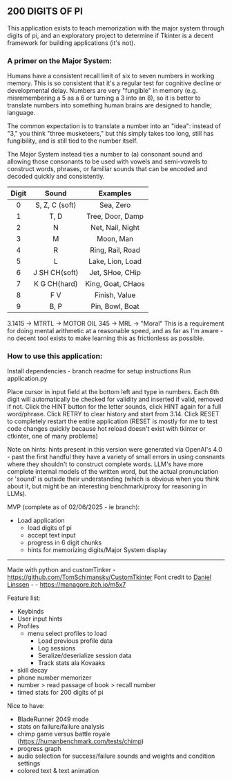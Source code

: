 ## 200 DIGITS OF PI

This application exists to teach memorization with the major system through digits of pi, and an exploratory project to determine if Tkinter is a decent framework for building applications (it's not). 

### A primer on the Major System:

Humans have a consistent recall limit of six to seven numbers in working memory. This is so consistent that it's a regular test for cognitive decline or developmental delay. Numbers are very "fungible" in memory (e.g. misremembering a 5 as a 6 or turning a 3 into an 8), so it is better to translate numbers into something human brains are designed to handle; language. 

The common expectation is to translate a number into an "idea": instead of "3," you think "three musketeers," but this simply takes too long, still has fungibility, and is still tied to the number itself.

The Major System instead ties a number to (a) consonant sound and allowing those consonants to be used with vowels and semi-vowels to construct words, phrases, or familiar sounds that can be encoded and decoded quickly and consistently. 

| Digit |     Sound      |     Examples      |
| :---: | :------------: | :---------------: |
|   0   | S, Z, C (soft) |     Sea, Zero     |
|   1   |      T, D      | Tree, Door, Damp  |
|   2   |       N        | Net, Nail, Night  |
|   3   |       M        |     Moon, Man     |
|   4   |       R        | Ring, Rail, Road  |
|   5   |       L        | Lake, Lion, Load  |
|   6   | J SH CH(soft)  |  Jet, SHoe, CHip  |
|   7   |  K G CH(hard)  | King, Goat, CHaos |
|   8   |      F V       |   Finish, Value   |
|   9   |      B, P      |  Pin, Bowl, Boat  |

3.1415 → MTRTL → MOTOR OIL 
345 → MRL → "Moral"
This is a requirement for doing mental arithmetic at a reasonable speed, and as far as I'm aware - no decent tool exists to make learning this as frictionless as possible.

### How to use this application: 

Install dependencies - branch readme for setup instructions 
Run application.py

Place cursor in input field at the bottom left and type in numbers. 
Each 6th digit will automatically be checked for validity and inserted if valid, removed if not. 
Click the HINT button for the letter sounds, click HINT again for a full word/phrase. 
Click RETRY to clear history and start from 3.14.
Click RESET to completely restart the entire application (RESET is mostly for me to test code changes quickly because hot reload doesn't exist with tkinter or ctkinter, one of many problems)

Note on hints: hints present in this version were generated via OpenAI's 4.0 - past the first handful they have a variety of small errors in using consnants where they shouldn't to construct complete words. LLM's have more complete internal models of the written word, but the actual pronunciation or 'sound' is outside their understanding (which is obvious when you think about it, but might be an interesting benchmark/proxy for reasoning in LLMs). 

MVP (complete as of 02/06/2025 - ie branch):
- Load application 
	- load digits of pi
	- accept text input
	- progress in 6 digit chunks
	- hints for memorizing digits/Major System display

---

Made with python and customTinker - https://github.com/TomSchimansky/CustomTkinter
Font credit to [Daniel Linssen](https://daniellinssen.games) -  - https://managore.itch.io/m5x7

Feature list:
- Keybinds
- User input hints
- Profiles
	- menu select profiles to load
		- Load previous profile data
		- Log sessions 
		- Seralize/deserialize session data
		- Track stats ala Kovaaks
- skill decay 
- phone number memorizer 
- number > read passage of book > recall number
- timed stats for 200 digits of pi 

Nice to have:
- BladeRunner 2049 mode
- stats on failure/failure analysis
- chimp game versus battle royale (https://humanbenchmark.com/tests/chimp) 
- progress graph
- audio selection for success/failure sounds and weights and condition settings
- colored text & text animation

